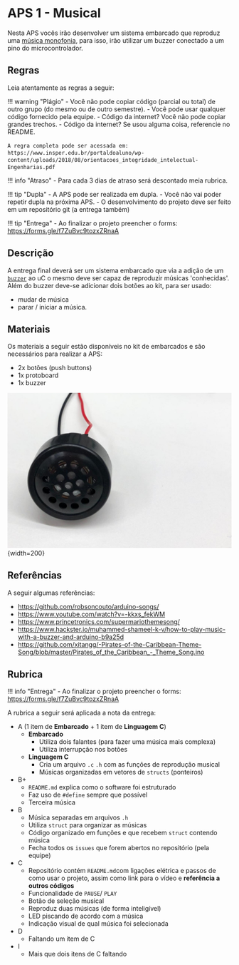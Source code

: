 # APS 1 - Musical

Nesta APS vocês irão desenvolver um sistema embarcado que reproduz uma [música monofonia](https://en.wikipedia.org/wiki/Monophony), para isso, irão utilizar um 
buzzer conectado a um pino do microcontrolador.

## Regras

Leia atentamente as regras a seguir:

!!! warning "Plágio"
    - Você não pode copiar código (parcial ou total) de outro grupo (do mesmo ou de outro semestre).
    - Você pode usar qualquer código fornecido pela equipe.
    - Código da internet? Você não pode copiar grandes trechos.
    - Código da internet? Se usou alguma coisa, referencie no README.
    
    A regra completa pode ser acessada em: https://www.insper.edu.br/portaldoaluno/wp-content/uploads/2018/08/orientacoes_integridade_intelectual-Engenharias.pdf
    
!!! info "Atraso"
    - Para cada 3 dias de atraso será descontado meia rubrica.
 
!!! tip "Dupla"
    - A APS pode ser realizada em dupla.
    - Você não vai poder repetir dupla na próxima APS.
    - O desenvolvimento do projeto deve ser feito em um repositório git (a entrega também)

!!! tip "Entrega"
    - Ao finalizar o projeto preencher o forms: https://forms.gle/f7ZuBvc9tozxZRnaA

## Descrição

A entrega final deverá ser um sistema embarcado que via a adição de um [`buzzer`](https://en.wikipedia.org/wiki/Buzzer) ao uC o mesmo deve ser capaz de reproduzir músicas 'conhecidas'. Além do buzzer deve-se adicionar dois botões ao kit, para ser usado: 

- mudar de música
- parar / iniciar a música.

## Materiais

Os materiais a seguir estão disponíveis no kit de embarcados e são necessários para realizar a APS:

- 2x botões (push buttons)
- 1x protoboard
- 1x buzzer 

![](imgs/APS-1/falante.jpeg){width=200}

## Referências

A seguir algumas referências:

- https://github.com/robsoncouto/arduino-songs/
- https://www.youtube.com/watch?v=-kkxs_fekWM
- https://www.princetronics.com/supermariothemesong/
- https://www.hackster.io/muhammed-shameel-k-v/how-to-play-music-with-a-buzzer-and-arduino-b9a25d
- https://github.com/xitangg/-Pirates-of-the-Caribbean-Theme-Song/blob/master/Pirates_of_the_Caribbean_-_Theme_Song.ino

## Rubrica

!!! info "Entrega"
    - Ao finalizar o projeto preencher o forms: https://forms.gle/f7ZuBvc9tozxZRnaA

A rubrica a seguir será aplicada a nota da entrega:

- A (1 item de **Embarcado** + 1 item de **Linguagem C**)
    - **Embarcado**
        - Utiliza dois falantes (para fazer uma música mais complexa)
        - Utiliza interrupção nos botões
    - **Linguagem C**
        - Cria um arquivo `.c` `.h` com as funções de reprodução musical
        - Músicas organizadas em vetores de `structs` (ponteiros)
- B+
    - `README.md` explica como o software foi estruturado
    - Faz uso de `#define` sempre que possível 
    - Terceira música
- B 
    - Música separadas em arquivos `.h`
    - Utiliza `struct` para organizar as músicas
    - Código organizado em funções e que recebem `struct` contendo música
    - Fecha todos os `issues` que forem abertos no repositório (pela equipe)
- C
    - Repositório contém `README.md`com ligações elétrica e passos de como usar o projeto, assim como link para o vídeo e **referência a outros códigos**
    - Funcionalidade de `PAUSE`/ `PLAY`
    - Botão de seleção musical
    - Reproduz duas músicas (de forma inteligível)
    - LED piscando de acordo com a música
    - Indicação visual de qual música foi selecionada
- D
    - Faltando um item de C
- I
    - Mais que dois itens de C faltando

